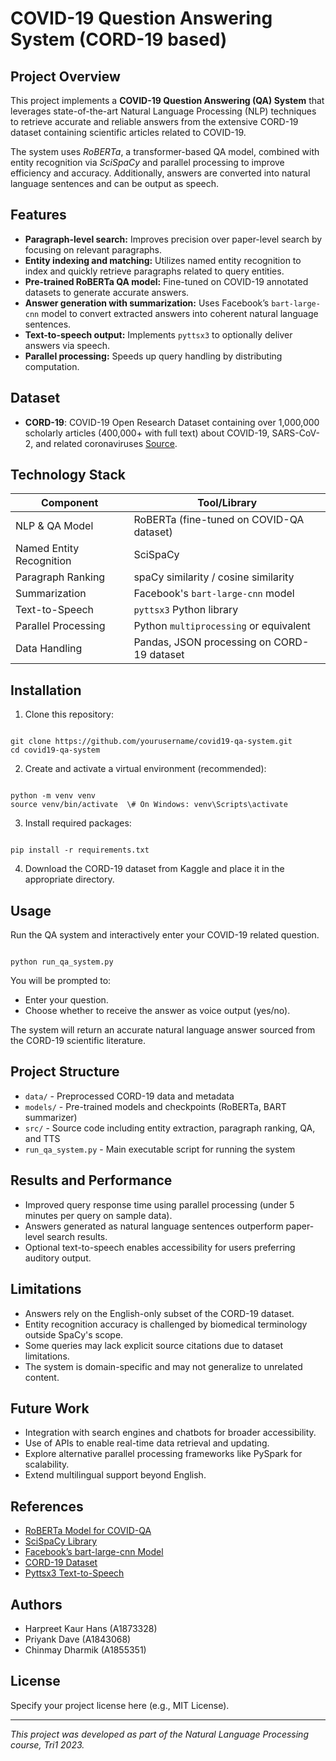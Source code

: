 # COVID-19 Question Answering System (CORD-19 based)

## Project Overview

This project implements a **COVID-19 Question Answering (QA) System** that leverages state-of-the-art Natural Language Processing (NLP) techniques to retrieve accurate and reliable answers from the extensive CORD-19 dataset containing scientific articles related to COVID-19.

The system uses *RoBERTa*, a transformer-based QA model, combined with entity recognition via *SciSpaCy* and parallel processing to improve efficiency and accuracy. Additionally, answers are converted into natural language sentences and can be output as speech.

## Features

- **Paragraph-level search:** Improves precision over paper-level search by focusing on relevant paragraphs.
- **Entity indexing and matching:** Utilizes named entity recognition to index and quickly retrieve paragraphs related to query entities.
- **Pre-trained RoBERTa QA model:** Fine-tuned on COVID-19 annotated datasets to generate accurate answers.
- **Answer generation with summarization:** Uses Facebook’s `bart-large-cnn` model to convert extracted answers into coherent natural language sentences.
- **Text-to-speech output:** Implements `pyttsx3` to optionally deliver answers via speech.
- **Parallel processing:** Speeds up query handling by distributing computation.

## Dataset

- **CORD-19**: COVID-19 Open Research Dataset containing over 1,000,000 scholarly articles (400,000+ with full text) about COVID-19, SARS-CoV-2, and related coronaviruses [Source](https://www.kaggle.com/datasets/allen-institute-for-ai/CORD-19-research-challenge).

## Technology Stack

| Component                | Tool/Library                               |
| ------------------------ | ------------------------------------------ |
| NLP & QA Model           | RoBERTa (fine-tuned on COVID-QA dataset)   |
| Named Entity Recognition | SciSpaCy                                   |
| Paragraph Ranking        | spaCy similarity / cosine similarity       |
| Summarization            | Facebook's `bart-large-cnn` model        |
| Text-to-Speech           | `pyttsx3` Python library                 |
| Parallel Processing      | Python `multiprocessing` or equivalent   |
| Data Handling            | Pandas, JSON processing on CORD-19 dataset |

## Installation

1. Clone this repository:

```

git clone https://github.com/yourusername/covid19-qa-system.git
cd covid19-qa-system

```

2. Create and activate a virtual environment (recommended):

```

python -m venv venv
source venv/bin/activate  \# On Windows: venv\Scripts\activate

```

3. Install required packages:

```

pip install -r requirements.txt

```

4. Download the CORD-19 dataset from Kaggle and place it in the appropriate directory.

## Usage

Run the QA system and interactively enter your COVID-19 related question.

```

python run_qa_system.py

```

You will be prompted to:

- Enter your question.
- Choose whether to receive the answer as voice output (yes/no).

The system will return an accurate natural language answer sourced from the CORD-19 scientific literature.

## Project Structure

- `data/` - Preprocessed CORD-19 data and metadata
- `models/` - Pre-trained models and checkpoints (RoBERTa, BART summarizer)
- `src/` - Source code including entity extraction, paragraph ranking, QA, and TTS
- `run_qa_system.py` - Main executable script for running the system

## Results and Performance

- Improved query response time using parallel processing (under 5 minutes per query on sample data).
- Answers generated as natural language sentences outperform paper-level search results.
- Optional text-to-speech enables accessibility for users preferring auditory output.

## Limitations

- Answers rely on the English-only subset of the CORD-19 dataset.
- Entity recognition accuracy is challenged by biomedical terminology outside SpaCy's scope.
- Some queries may lack explicit source citations due to dataset limitations.
- The system is domain-specific and may not generalize to unrelated content.

## Future Work

- Integration with search engines and chatbots for broader accessibility.
- Use of APIs to enable real-time data retrieval and updating.
- Explore alternative parallel processing frameworks like PySpark for scalability.
- Extend multilingual support beyond English.

## References

- [RoBERTa Model for COVID-QA](https://huggingface.co/deepset/roberta-base-squad2-covid)
- [SciSpaCy Library](https://allenai.github.io/scispacy/)
- [Facebook’s bart-large-cnn Model](https://huggingface.co/facebook/bart-large-cnn)
- [CORD-19 Dataset](https://www.kaggle.com/datasets/allen-institute-for-ai/CORD-19-research-challenge)
- [Pyttsx3 Text-to-Speech](https://pypi.org/project/pyttsx3/)

## Authors

- Harpreet Kaur Hans (A1873328)
- Priyank Dave (A1843068)
- Chinmay Dharmik (A1855351)

## License

Specify your project license here (e.g., MIT License).

---

*This project was developed as part of the Natural Language Processing course, Tri1 2023.*
